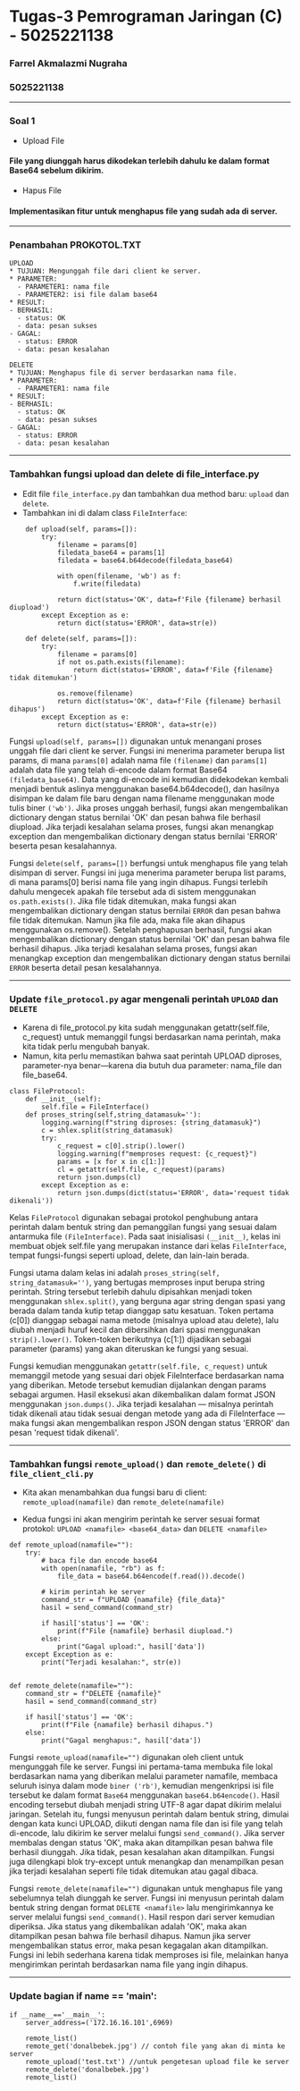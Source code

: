 # Tugas-3 Pemrograman Jaringan (C) - 5025221138

### Farrel Akmalazmi Nugraha
### 5025221138

---

### Soal 1 
-  Upload File
#### File yang diunggah harus dikodekan terlebih dahulu ke dalam format Base64 sebelum dikirim.
-  Hapus File
#### Implementasikan fitur untuk menghapus file yang sudah ada di server.
--- 
### Penambahan PROKOTOL.TXT
```
UPLOAD
* TUJUAN: Mengunggah file dari client ke server.
* PARAMETER:
  - PARAMETER1: nama file
  - PARAMETER2: isi file dalam base64
* RESULT:
- BERHASIL:
  - status: OK
  - data: pesan sukses
- GAGAL:
  - status: ERROR
  - data: pesan kesalahan

DELETE
* TUJUAN: Menghapus file di server berdasarkan nama file.
* PARAMETER:
  - PARAMETER1: nama file
* RESULT:
- BERHASIL:
  - status: OK
  - data: pesan sukses
- GAGAL:
  - status: ERROR
  - data: pesan kesalahan
```

---
### Tambahkan fungsi upload dan delete di file_interface.py
- Edit file `file_interface.py` dan tambahkan dua method baru: `upload` dan `delete`.
- Tambahkan ini di dalam class `FileInterface`:
```
    def upload(self, params=[]):
        try:
            filename = params[0]
            filedata_base64 = params[1]
            filedata = base64.b64decode(filedata_base64)

            with open(filename, 'wb') as f:
                f.write(filedata)

            return dict(status='OK', data=f'File {filename} berhasil diupload')
        except Exception as e:
            return dict(status='ERROR', data=str(e))

    def delete(self, params=[]):
        try:
            filename = params[0]
            if not os.path.exists(filename):
                return dict(status='ERROR', data=f'File {filename} tidak ditemukan')

            os.remove(filename)
            return dict(status='OK', data=f'File {filename} berhasil dihapus')
        except Exception as e:
            return dict(status='ERROR', data=str(e))

```
Fungsi `upload(self, params=[])` digunakan untuk menangani proses unggah file dari client ke server. Fungsi ini menerima parameter berupa list params, di mana `params[0]` adalah nama file `(filename)` dan `params[1]` adalah data file yang telah di-encode dalam format Base64 `(filedata_base64)`. Data yang di-encode ini kemudian didekodekan kembali menjadi bentuk aslinya menggunakan base64.b64decode(), dan hasilnya disimpan ke dalam file baru dengan nama filename menggunakan mode tulis biner `('wb')`. Jika proses unggah berhasil, fungsi akan mengembalikan dictionary dengan status bernilai 'OK' dan pesan bahwa file berhasil diupload. Jika terjadi kesalahan selama proses, fungsi akan menangkap exception dan mengembalikan dictionary dengan status bernilai 'ERROR' beserta pesan kesalahannya.

Fungsi `delete(self, params=[])` berfungsi untuk menghapus file yang telah disimpan di server. Fungsi ini juga menerima parameter berupa list params, di mana params[0] berisi nama file yang ingin dihapus. Fungsi terlebih dahulu mengecek apakah file tersebut ada di sistem menggunakan `os.path.exists()`. Jika file tidak ditemukan, maka fungsi akan mengembalikan dictionary dengan status bernilai `ERROR` dan pesan bahwa file tidak ditemukan. Namun jika file ada, maka file akan dihapus menggunakan os.remove(). Setelah penghapusan berhasil, fungsi akan mengembalikan dictionary dengan status bernilai 'OK' dan pesan bahwa file berhasil dihapus. Jika terjadi kesalahan selama proses, fungsi akan menangkap exception dan mengembalikan dictionary dengan status bernilai `ERROR` beserta detail pesan kesalahannya.

---
### Update  `file_protocol.py` agar mengenali perintah `UPLOAD` dan `DELETE`
- Karena di file_protocol.py kita sudah menggunakan getattr(self.file, c_request) untuk memanggil fungsi berdasarkan nama perintah, maka kita tidak perlu mengubah banyak.
- Namun, kita perlu memastikan bahwa saat perintah UPLOAD diproses, parameter-nya benar—karena dia butuh dua parameter: nama_file dan file_base64.
```
class FileProtocol:
    def __init__(self):
        self.file = FileInterface()
    def proses_string(self,string_datamasuk=''):
        logging.warning(f"string diproses: {string_datamasuk}")
        c = shlex.split(string_datamasuk)
        try:
            c_request = c[0].strip().lower()
            logging.warning(f"memproses request: {c_request}")
            params = [x for x in c[1:]]
            cl = getattr(self.file, c_request)(params)
            return json.dumps(cl)
        except Exception as e:
            return json.dumps(dict(status='ERROR', data='request tidak dikenali'))
```
Kelas  `FileProtocol` digunakan sebagai protokol penghubung antara perintah dalam bentuk string dan pemanggilan fungsi yang sesuai dalam antarmuka file `(FileInterface)`. Pada saat inisialisasi `(__init__)`, kelas ini membuat objek self.file yang merupakan instance dari kelas `FileInterface`, tempat fungsi-fungsi seperti upload, delete, dan lain-lain berada.

Fungsi utama dalam kelas ini adalah `proses_string(self, string_datamasuk='')`, yang bertugas memproses input berupa string perintah. String tersebut terlebih dahulu dipisahkan menjadi token menggunakan `shlex.split()`, yang berguna agar string dengan spasi yang berada dalam tanda kutip tetap dianggap satu kesatuan. Token pertama (c[0]) dianggap sebagai nama metode (misalnya upload atau delete), lalu diubah menjadi huruf kecil dan dibersihkan dari spasi menggunakan `strip().lower()`. Token-token berikutnya (c[1:]) dijadikan sebagai parameter (params) yang akan diteruskan ke fungsi yang sesuai.

Fungsi kemudian menggunakan `getattr(self.file, c_request)` untuk memanggil metode yang sesuai dari objek FileInterface berdasarkan nama yang diberikan. Metode tersebut kemudian dijalankan dengan params sebagai argumen. Hasil eksekusi akan dikembalikan dalam format JSON menggunakan `json.dumps()`. Jika terjadi kesalahan — misalnya perintah tidak dikenali atau tidak sesuai dengan metode yang ada di FileInterface — maka fungsi akan mengembalikan respon JSON dengan status 'ERROR' dan pesan 'request tidak dikenali'.

---

### Tambahkan fungsi `remote_upload()` dan `remote_delete()` di `file_client_cli.py`
- Kita akan menambahkan dua fungsi baru di client:
`remote_upload(namafile)` dan `remote_delete(namafile)`

- Kedua fungsi ini akan mengirim perintah ke server sesuai format protokol:
`UPLOAD <namafile> <base64_data>` dan `DELETE <namafile>`

```
def remote_upload(namafile=""):
    try:
        # baca file dan encode base64
        with open(namafile, "rb") as f:
            file_data = base64.b64encode(f.read()).decode()

        # kirim perintah ke server
        command_str = f"UPLOAD {namafile} {file_data}"
        hasil = send_command(command_str)

        if hasil['status'] == 'OK':
            print(f"File {namafile} berhasil diupload.")
        else:
            print("Gagal upload:", hasil['data'])
    except Exception as e:
        print("Terjadi kesalahan:", str(e))


def remote_delete(namafile=""):
    command_str = f"DELETE {namafile}"
    hasil = send_command(command_str)

    if hasil['status'] == 'OK':
        print(f"File {namafile} berhasil dihapus.")
    else:
        print("Gagal menghapus:", hasil['data'])
```
Fungsi `remote_upload(namafile="")` digunakan oleh client untuk mengunggah file ke server. Fungsi ini pertama-tama membuka file lokal berdasarkan nama yang diberikan melalui parameter namafile, membaca seluruh isinya dalam mode `biner ('rb')`, kemudian mengenkripsi isi file tersebut ke dalam format `Base64` menggunakan `base64.b64encode()`. Hasil encoding tersebut diubah menjadi string UTF-8 agar dapat dikirim melalui jaringan. Setelah itu, fungsi menyusun perintah dalam bentuk string, dimulai dengan kata kunci UPLOAD, diikuti dengan nama file dan isi file yang telah di-encode, lalu dikirim ke server melalui fungsi `send_command()`. Jika server membalas dengan status 'OK', maka akan ditampilkan pesan bahwa file berhasil diunggah. Jika tidak, pesan kesalahan akan ditampilkan. Fungsi juga dilengkapi blok try-except untuk menangkap dan menampilkan pesan jika terjadi kesalahan seperti file tidak ditemukan atau gagal dibaca.

Fungsi `remote_delete(namafile="")` digunakan untuk menghapus file yang sebelumnya telah diunggah ke server. Fungsi ini menyusun perintah dalam bentuk string dengan format `DELETE <namafile>` lalu mengirimkannya ke server melalui fungsi `send_command()`. Hasil respon dari server kemudian diperiksa. Jika status yang dikembalikan adalah 'OK', maka akan ditampilkan pesan bahwa file berhasil dihapus. Namun jika server mengembalikan status error, maka pesan kegagalan akan ditampilkan. Fungsi ini lebih sederhana karena tidak memproses isi file, melainkan hanya mengirimkan perintah berdasarkan nama file yang ingin dihapus.

---

### Update bagian if __name__ == '__main__':
```
if __name__=='__main__':
    server_address=('172.16.16.101',6969)

    remote_list()
    remote_get('donalbebek.jpg') // contoh file yang akan di minta ke server
    remote_upload('test.txt') //untuk pengetesan upload file ke server
    remote_delete('donalbebek.jpg')
    remote_list()

```
